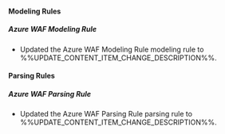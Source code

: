 #### Modeling Rules

##### Azure WAF Modeling Rule

- Updated the Azure WAF Modeling Rule modeling rule to %%UPDATE_CONTENT_ITEM_CHANGE_DESCRIPTION%%.

#### Parsing Rules

##### Azure WAF Parsing Rule

- Updated the Azure WAF Parsing Rule parsing rule to %%UPDATE_CONTENT_ITEM_CHANGE_DESCRIPTION%%.
